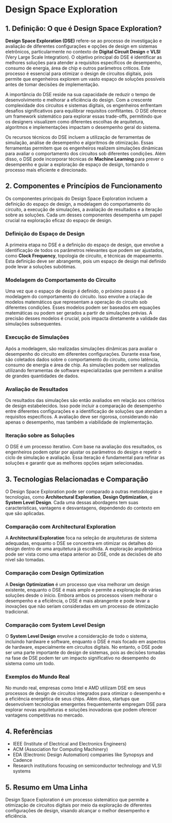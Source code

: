 # Design Space Exploration

## 1. Definição: O que é **Design Space Exploration**?
**Design Space Exploration (DSE)** refere-se ao processo de investigação e avaliação de diferentes configurações e opções de design em sistemas eletrônicos, particularmente no contexto de **Digital Circuit Design** e **VLSI** (Very Large Scale Integration). O objetivo principal do DSE é identificar as melhores soluções para atender a requisitos específicos de desempenho, consumo de energia, área de chip e outros parâmetros críticos. Este processo é essencial para otimizar o design de circuitos digitais, pois permite que engenheiros explorem um vasto espaço de soluções possíveis antes de tomar decisões de implementação.

A importância do DSE reside na sua capacidade de reduzir o tempo de desenvolvimento e melhorar a eficiência do design. Com a crescente complexidade dos circuitos e sistemas digitais, os engenheiros enfrentam desafios significativos para equilibrar requisitos conflitantes. O DSE oferece um framework sistemático para explorar essas trade-offs, permitindo que os designers visualizem como diferentes escolhas de arquitetura, algoritmos e implementações impactam o desempenho geral do sistema.

Os recursos técnicos do DSE incluem a utilização de ferramentas de simulação, análise de desempenho e algoritmos de otimização. Essas ferramentas permitem que os engenheiros realizem simulações dinâmicas para avaliar o comportamento dos circuitos sob diferentes condições. Além disso, o DSE pode incorporar técnicas de **Machine Learning** para prever o desempenho e guiar a exploração de espaço de design, tornando o processo mais eficiente e direcionado.

## 2. Componentes e Princípios de Funcionamento
Os componentes principais do Design Space Exploration incluem a definição do espaço de design, a modelagem do comportamento do circuito, a execução de simulações, a avaliação de resultados e a iteração sobre as soluções. Cada um desses componentes desempenha um papel crucial na exploração eficaz do espaço de design.

### Definição do Espaço de Design
A primeira etapa no DSE é a definição do espaço de design, que envolve a identificação de todos os parâmetros relevantes que podem ser ajustados, como **Clock Frequency**, topologia de circuito, e técnicas de mapeamento. Esta definição deve ser abrangente, pois um espaço de design mal definido pode levar a soluções subótimas.

### Modelagem do Comportamento do Circuito
Uma vez que o espaço de design é definido, o próximo passo é a modelagem do comportamento do circuito. Isso envolve a criação de modelos matemáticos que representam a operação do circuito sob diferentes condições. Esses modelos podem ser baseados em equações matemáticas ou podem ser gerados a partir de simulações prévias. A precisão desses modelos é crucial, pois impacta diretamente a validade das simulações subsequentes.

### Execução de Simulações
Após a modelagem, são realizadas simulações dinâmicas para avaliar o desempenho do circuito em diferentes configurações. Durante essa fase, são coletados dados sobre o comportamento do circuito, como latência, consumo de energia e área de chip. As simulações podem ser realizadas utilizando ferramentas de software especializadas que permitem a análise de grandes quantidades de dados.

### Avaliação de Resultados
Os resultados das simulações são então avaliados em relação aos critérios de design estabelecidos. Isso pode incluir a comparação de desempenho entre diferentes configurações e a identificação de soluções que atendam a requisitos específicos. A avaliação deve ser rigorosa, considerando não apenas o desempenho, mas também a viabilidade de implementação.

### Iteração sobre as Soluções
O DSE é um processo iterativo. Com base na avaliação dos resultados, os engenheiros podem optar por ajustar os parâmetros do design e repetir o ciclo de simulação e avaliação. Essa iteração é fundamental para refinar as soluções e garantir que as melhores opções sejam selecionadas.

## 3. Tecnologias Relacionadas e Comparação
O Design Space Exploration pode ser comparado a outras metodologias e tecnologias, como **Architectural Exploration**, **Design Optimization**, e **System Level Design**. Cada uma dessas abordagens tem suas características, vantagens e desvantagens, dependendo do contexto em que são aplicadas.

### Comparação com Architectural Exploration
A **Architectural Exploration** foca na seleção de arquiteturas de sistema adequadas, enquanto o DSE se concentra em otimizar os detalhes do design dentro de uma arquitetura já escolhida. A exploração arquitetônica pode ser vista como uma etapa anterior ao DSE, onde as decisões de alto nível são tomadas.

### Comparação com Design Optimization
A **Design Optimization** é um processo que visa melhorar um design existente, enquanto o DSE é mais amplo e permite a exploração de várias soluções desde o início. Embora ambos os processos visem melhorar o desempenho e a eficiência, o DSE é mais abrangente e pode levar a inovações que não seriam consideradas em um processo de otimização tradicional.

### Comparação com System Level Design
O **System Level Design** envolve a consideração de todo o sistema, incluindo hardware e software, enquanto o DSE é mais focado em aspectos de hardware, especialmente em circuitos digitais. No entanto, o DSE pode ser uma parte importante do design de sistemas, pois as decisões tomadas na fase de DSE podem ter um impacto significativo no desempenho do sistema como um todo.

### Exemplos do Mundo Real
No mundo real, empresas como Intel e AMD utilizam DSE em seus processos de design de circuitos integrados para otimizar o desempenho e a eficiência energética de seus chips. Além disso, startups que desenvolvem tecnologias emergentes frequentemente empregam DSE para explorar novas arquiteturas e soluções inovadoras que podem oferecer vantagens competitivas no mercado.

## 4. Referências
- IEEE (Institute of Electrical and Electronics Engineers)
- ACM (Association for Computing Machinery)
- EDA (Electronic Design Automation) companies like Synopsys and Cadence
- Research institutions focusing on semiconductor technology and VLSI systems

## 5. Resumo em Uma Linha
Design Space Exploration é um processo sistemático que permite a otimização de circuitos digitais por meio da exploração de diferentes configurações de design, visando alcançar o melhor desempenho e eficiência.